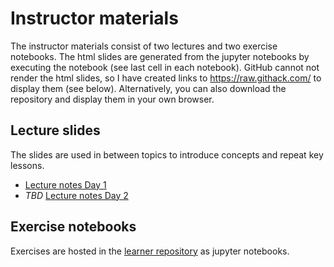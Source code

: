 # Instructor materials

The instructor materials consist of two lectures and two exercise notebooks. The html slides are generated from the jupyter notebooks by executing the notebook (see last cell in each notebook). GitHub cannot not render the html slides, so I have created links to https://raw.githack.com/ to display them (see below). Alternatively, you can also download the repository and display them in your own browser.

## Lecture slides
The slides are used in between topics to introduce concepts and repeat key lessons.  
- [Lecture notes Day 1](https://raw.githack.com/carlosug/software_carpentries/main/python_instructor_materials/python_lecture_1.slides.html#/)
- *TBD* [Lecture notes Day 2](https://raw.githack.com/mwakok/software_carpentries/main/python_instructor_materials/python_lecture_2.slides.html#/)

## Exercise notebooks
Exercises are hosted in the [learner repository](https://github.com/mwakok/software_carpentry_learner) as jupyter notebooks.
